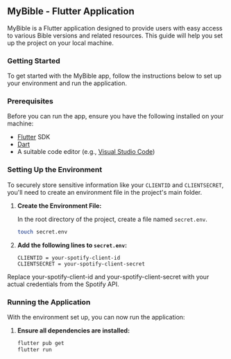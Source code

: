 ## MyBible - Flutter Application

MyBible is a Flutter application designed to provide users with easy access to various Bible versions and related resources. This guide will help you set up the project on your local machine.

### Getting Started

To get started with the MyBible app, follow the instructions below to set up your environment and run the application.

### Prerequisites

Before you can run the app, ensure you have the following installed on your machine:

- [Flutter](https://flutter.dev/docs/get-started/install) SDK
- [Dart](https://dart.dev/get-dart)
- A suitable code editor (e.g., [Visual Studio Code](https://code.visualstudio.com/))

### Setting Up the Environment

To securely store sensitive information like your `CLIENTID` and `CLIENTSECRET`, you'll need to create an environment file in the project's main folder.

1. **Create the Environment File:**

   In the root directory of the project, create a file named `secret.env`.

   ```bash
   touch secret.env
   
2. **Add the following lines to `secret.env`:**

   ```env
   CLIENTID = your-spotify-client-id
   CLIENTSECRET = your-spotify-client-secret
   
Replace your-spotify-client-id and your-spotify-client-secret with your actual credentials from the Spotify API.
### Running the Application

With the environment set up, you can now run the application:

1. **Ensure all dependencies are installed:**

   ```bash
   flutter pub get
   flutter run
